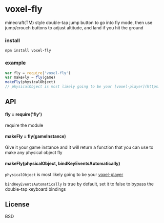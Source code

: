 # voxel-fly

minecraft(TM) style double-tap jump button to go into fly mode, then use jump/crouch buttons to adjust altitude, and land if you hit the ground

### install
```
npm install voxel-fly
```

### example

```javascript
var fly = require('voxel-fly')
var makeFly = fly(game)
makeFly(physicalObject)
// physicalObject is most likely going to be your [voxel-player](https://github.com/substack/voxel-player)
```

## API

#### fly = require('fly')

require the module

#### makeFly = fly(gameInstance)

Give it your game instance and it will return a function that you can use to make any physical object fly

#### makeFly(physicalObject, bindKeyEventsAutomatically)

`physicalObject` is most likely going to be your [voxel-player](https://github.com/substack/voxel-player)

`bindKeyEventsAutomatically` is true by default, set it to false to bypass the double-tap keyboard bindings

## License

BSD
